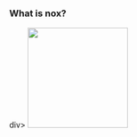### What is nox?
div>
<a href="https://github.com/Thiagonox">
<img height="180em" src="https://github-readme-stats.vercel.app/api?username=Thiagonox&show_icons=true&theme=dracula&include_all_commits=true&count_private=true"/>
</div>
